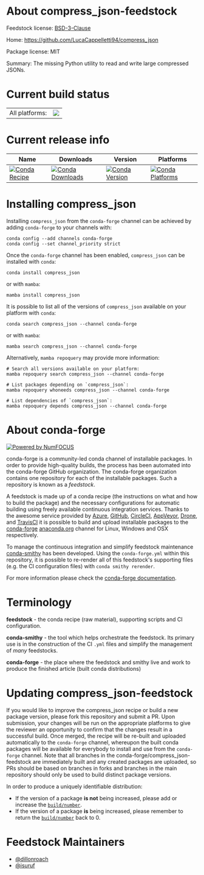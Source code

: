 About compress_json-feedstock
=============================

Feedstock license: [BSD-3-Clause](https://github.com/conda-forge/compress_json-feedstock/blob/main/LICENSE.txt)

Home: https://github.com/LucaCappelletti94/compress_json

Package license: MIT

Summary: The missing Python utility to read and write large compressed JSONs.

Current build status
====================


<table><tr><td>All platforms:</td>
    <td>
      <a href="https://dev.azure.com/conda-forge/feedstock-builds/_build/latest?definitionId=21156&branchName=main">
        <img src="https://dev.azure.com/conda-forge/feedstock-builds/_apis/build/status/compress_json-feedstock?branchName=main">
      </a>
    </td>
  </tr>
</table>

Current release info
====================

| Name | Downloads | Version | Platforms |
| --- | --- | --- | --- |
| [![Conda Recipe](https://img.shields.io/badge/recipe-compress_json-green.svg)](https://anaconda.org/conda-forge/compress_json) | [![Conda Downloads](https://img.shields.io/conda/dn/conda-forge/compress_json.svg)](https://anaconda.org/conda-forge/compress_json) | [![Conda Version](https://img.shields.io/conda/vn/conda-forge/compress_json.svg)](https://anaconda.org/conda-forge/compress_json) | [![Conda Platforms](https://img.shields.io/conda/pn/conda-forge/compress_json.svg)](https://anaconda.org/conda-forge/compress_json) |

Installing compress_json
========================

Installing `compress_json` from the `conda-forge` channel can be achieved by adding `conda-forge` to your channels with:

```
conda config --add channels conda-forge
conda config --set channel_priority strict
```

Once the `conda-forge` channel has been enabled, `compress_json` can be installed with `conda`:

```
conda install compress_json
```

or with `mamba`:

```
mamba install compress_json
```

It is possible to list all of the versions of `compress_json` available on your platform with `conda`:

```
conda search compress_json --channel conda-forge
```

or with `mamba`:

```
mamba search compress_json --channel conda-forge
```

Alternatively, `mamba repoquery` may provide more information:

```
# Search all versions available on your platform:
mamba repoquery search compress_json --channel conda-forge

# List packages depending on `compress_json`:
mamba repoquery whoneeds compress_json --channel conda-forge

# List dependencies of `compress_json`:
mamba repoquery depends compress_json --channel conda-forge
```


About conda-forge
=================

[![Powered by
NumFOCUS](https://img.shields.io/badge/powered%20by-NumFOCUS-orange.svg?style=flat&colorA=E1523D&colorB=007D8A)](https://numfocus.org)

conda-forge is a community-led conda channel of installable packages.
In order to provide high-quality builds, the process has been automated into the
conda-forge GitHub organization. The conda-forge organization contains one repository
for each of the installable packages. Such a repository is known as a *feedstock*.

A feedstock is made up of a conda recipe (the instructions on what and how to build
the package) and the necessary configurations for automatic building using freely
available continuous integration services. Thanks to the awesome service provided by
[Azure](https://azure.microsoft.com/en-us/services/devops/), [GitHub](https://github.com/),
[CircleCI](https://circleci.com/), [AppVeyor](https://www.appveyor.com/),
[Drone](https://cloud.drone.io/welcome), and [TravisCI](https://travis-ci.com/)
it is possible to build and upload installable packages to the
[conda-forge](https://anaconda.org/conda-forge) [anaconda.org](https://anaconda.org/)
channel for Linux, Windows and OSX respectively.

To manage the continuous integration and simplify feedstock maintenance
[conda-smithy](https://github.com/conda-forge/conda-smithy) has been developed.
Using the ``conda-forge.yml`` within this repository, it is possible to re-render all of
this feedstock's supporting files (e.g. the CI configuration files) with ``conda smithy rerender``.

For more information please check the [conda-forge documentation](https://conda-forge.org/docs/).

Terminology
===========

**feedstock** - the conda recipe (raw material), supporting scripts and CI configuration.

**conda-smithy** - the tool which helps orchestrate the feedstock.
                   Its primary use is in the construction of the CI ``.yml`` files
                   and simplify the management of *many* feedstocks.

**conda-forge** - the place where the feedstock and smithy live and work to
                  produce the finished article (built conda distributions)


Updating compress_json-feedstock
================================

If you would like to improve the compress_json recipe or build a new
package version, please fork this repository and submit a PR. Upon submission,
your changes will be run on the appropriate platforms to give the reviewer an
opportunity to confirm that the changes result in a successful build. Once
merged, the recipe will be re-built and uploaded automatically to the
`conda-forge` channel, whereupon the built conda packages will be available for
everybody to install and use from the `conda-forge` channel.
Note that all branches in the conda-forge/compress_json-feedstock are
immediately built and any created packages are uploaded, so PRs should be based
on branches in forks and branches in the main repository should only be used to
build distinct package versions.

In order to produce a uniquely identifiable distribution:
 * If the version of a package **is not** being increased, please add or increase
   the [``build/number``](https://docs.conda.io/projects/conda-build/en/latest/resources/define-metadata.html#build-number-and-string).
 * If the version of a package **is** being increased, please remember to return
   the [``build/number``](https://docs.conda.io/projects/conda-build/en/latest/resources/define-metadata.html#build-number-and-string)
   back to 0.

Feedstock Maintainers
=====================

* [@dillonroach](https://github.com/dillonroach/)
* [@isuruf](https://github.com/isuruf/)

